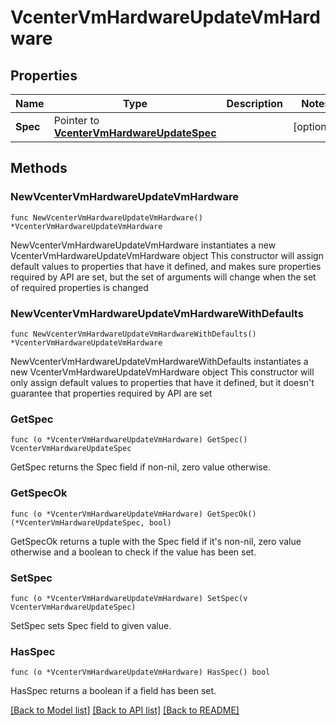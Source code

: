 # VcenterVmHardwareUpdateVmHardware

## Properties

Name | Type | Description | Notes
------------ | ------------- | ------------- | -------------
**Spec** | Pointer to [**VcenterVmHardwareUpdateSpec**](VcenterVmHardwareUpdateSpec.md) |  | [optional] 

## Methods

### NewVcenterVmHardwareUpdateVmHardware

`func NewVcenterVmHardwareUpdateVmHardware() *VcenterVmHardwareUpdateVmHardware`

NewVcenterVmHardwareUpdateVmHardware instantiates a new VcenterVmHardwareUpdateVmHardware object
This constructor will assign default values to properties that have it defined,
and makes sure properties required by API are set, but the set of arguments
will change when the set of required properties is changed

### NewVcenterVmHardwareUpdateVmHardwareWithDefaults

`func NewVcenterVmHardwareUpdateVmHardwareWithDefaults() *VcenterVmHardwareUpdateVmHardware`

NewVcenterVmHardwareUpdateVmHardwareWithDefaults instantiates a new VcenterVmHardwareUpdateVmHardware object
This constructor will only assign default values to properties that have it defined,
but it doesn't guarantee that properties required by API are set

### GetSpec

`func (o *VcenterVmHardwareUpdateVmHardware) GetSpec() VcenterVmHardwareUpdateSpec`

GetSpec returns the Spec field if non-nil, zero value otherwise.

### GetSpecOk

`func (o *VcenterVmHardwareUpdateVmHardware) GetSpecOk() (*VcenterVmHardwareUpdateSpec, bool)`

GetSpecOk returns a tuple with the Spec field if it's non-nil, zero value otherwise
and a boolean to check if the value has been set.

### SetSpec

`func (o *VcenterVmHardwareUpdateVmHardware) SetSpec(v VcenterVmHardwareUpdateSpec)`

SetSpec sets Spec field to given value.

### HasSpec

`func (o *VcenterVmHardwareUpdateVmHardware) HasSpec() bool`

HasSpec returns a boolean if a field has been set.


[[Back to Model list]](../README.md#documentation-for-models) [[Back to API list]](../README.md#documentation-for-api-endpoints) [[Back to README]](../README.md)


